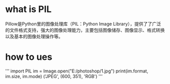# what is PIL
Pillow是Python里的图像处理库（PIL：Python Image Library），提供了了广泛的文件格式支持，强大的图像处理能力，主要包括图像储存、图像显示、格式转换以及基本的图像处理操作等。

# how to ues

'''
import PIL
im = Image.open("E:/photoshop/1.jpg") 
print(im.format, im.size, im.mode) 
('JPEG', (600, 351), 'RGB')
'''
